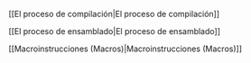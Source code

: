 [[El proceso de compilación|El proceso de compilación]]

[[El proceso de ensamblado|El proceso de ensamblado]]

[[Macroinstrucciones (Macros)|Macroinstrucciones (Macros)]]